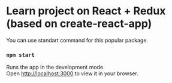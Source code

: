 # Learn project on React + Redux (based on create-react-app)

You can use standart command for this popular package.

### `npm start`

Runs the app in the development mode.\
Open [http://localhost:3000](http://localhost:3000) to view it in your browser.
